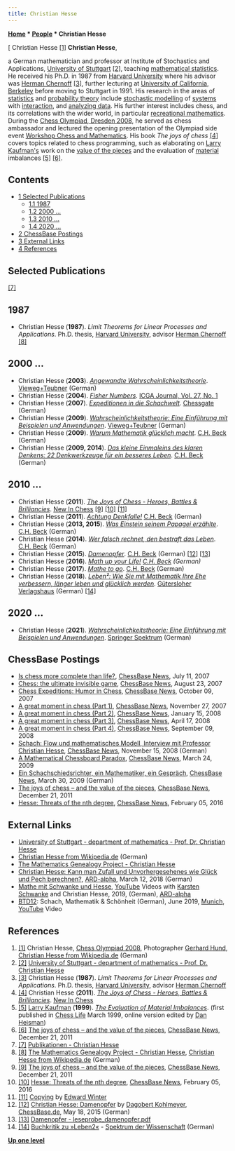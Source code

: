 ```yaml
---
title: Christian Hesse
---
```

**[Home](Home "Home") * [People](People "People") * Christian Hesse**

\[ Christian Hesse <a id="cite-note-1" href="#cite-ref-1">[1]</a>
**Christian Hesse**,

a German mathematician and professor at Institute of Stochastics and Applications, [University of Stuttgart](https://en.wikipedia.org/wiki/University_of_Stuttgart) <a id="cite-note-2" href="#cite-ref-2">[2]</a>, teaching [mathematical statistics](https://en.wikipedia.org/wiki/Mathematical_statistics). He received his Ph.D. in 1987 from [Harvard University](Harvard_University "Harvard University") where his advisor was [Herman Chernoff](Mathematician#HChernoff "Mathematician") <a id="cite-note-3" href="#cite-ref-3">[3]</a>, further lecturing at [University of California, Berkeley](University_of_California,_Berkeley "University of California, Berkeley") before moving to Stuttgart in 1991. His research in the areas of [statistics](https://en.wikipedia.org/wiki/Statistics) and [probability theory](https://en.wikipedia.org/wiki/Probability_theory) include [stochastic modelling](https://en.wikipedia.org/wiki/Stochastic_modelling_%28insurance%29) of [systems](https://en.wikipedia.org/wiki/Systems_theory) with [interaction](https://en.wikipedia.org/wiki/Interaction), and [analyzing data](https://en.wikipedia.org/wiki/Data_analysis). His further interest includes chess, and its correlations with the wider world, in particular [recreational mathematics](https://en.wikipedia.org/wiki/Recreational_mathematics).
During the [Chess Olympiad, Dresden 2008](https://en.wikipedia.org/wiki/38th_Chess_Olympiad), he served as chess ambassador and lectured the opening presentation of the Olympiad side event [Workshop Chess and Mathematics](Workshop_Chess_and_Mathematics "Workshop Chess and Mathematics"). His book *The joys of chess* <a id="cite-note-4" href="#cite-ref-4">[4]</a> covers topics related to chess programming, such as elaborating on [Larry Kaufman's](Larry_Kaufman "Larry Kaufman") work on the [value of the pieces](Point_Value "Point Value") and the evaluation of [material](Material "Material") imbalances <a id="cite-note-5" href="#cite-ref-5">[5]</a> <a id="cite-note-6" href="#cite-ref-6">[6]</a>.

## Contents

- [1 Selected Publications](#selected-publications)
  - [1.1 1987](#1987)
  - [1.2 2000 ...](#2000-...)
  - [1.3 2010 ...](#2010-...)
  - [1.4 2020 ...](#2020-...)
- [2 ChessBase Postings](#chessbase-postings)
- [3 External Links](#external-links)
- [4 References](#references)

## Selected Publications

<a id="cite-note-7" href="#cite-ref-7">[7]</a>

## 1987

- Christian Hesse (**1987**). *Limit Theorems for Linear Processes and Applications*. Ph.D. thesis, [Harvard University](Harvard_University "Harvard University"), advisor [Herman Chernoff](Mathematician#HChernoff "Mathematician") <a id="cite-note-8" href="#cite-ref-8">[8]</a>

## 2000 ...

- Christian Hesse (**2003**). *[Angewandte Wahrscheinlichkeitstheorie](https://link.springer.com/book/10.1007%2F978-3-663-01244-3)*. [Vieweg+Teubner](https://en.wikipedia.org/wiki/Vieweg%2BTeubner_Verlag) (German)
- Christian Hesse (**2004**). *[Fisher Numbers](https://icga.org/icga/journal/contents/content27-1.htm#FISHER)*. [ICGA Journal, Vol. 27, No. 1](ICGA_Journal#27_1 "ICGA Journal")
- Christian Hesse (**2007**). *[Expeditionen in die Schachwelt](http://www.chessgate.de/buch_expeditionen.html)*. [Chessgate](https://de.wikipedia.org/wiki/Chessgate) (German)
- Christian Hesse (**2009**). *[Wahrscheinlichkeitstheorie: Eine Einführung mit Beispielen und Anwendungen](https://www.springer.com/de/book/9783834809698)*. [Vieweg+Teubner](https://en.wikipedia.org/wiki/Vieweg%2BTeubner_Verlag) (German)
- Christian Hesse (**2009**). *[Warum Mathematik glücklich macht](https://www.chbeck.de/mathematik-gluecklich-macht/product/14175849)*. [C.H. Beck](https://en.wikipedia.org/wiki/C.H._Beck) (German)
- Christian Hesse (**2009, 2014**). *[Das kleine Einmaleins des klaren Denkens: 22 Denkwerkzeuge für ein besseres Leben](https://www.chbeck.de/hesse-kleine-einmaleins-klaren-denkens/product/26387)*. [C.H. Beck](https://en.wikipedia.org/wiki/C.H._Beck) (German)

## 2010 ...

- Christian Hesse (**2011**). *[The Joys of Chess - Heroes, Battles & Brilliancies](https://www.goodreads.com/book/show/11699606-the-joys-of-chess)*. [New In Chess](https://en.wikipedia.org/wiki/New_In_Chess) <a id="cite-note-9" href="#cite-ref-9">[9]</a> <a id="cite-note-10" href="#cite-ref-10">[10]</a> <a id="cite-note-11" href="#cite-ref-11">[11]</a>
- Christian Hesse (**2011**). *[Achtung Denkfalle!](https://www.chbeck.de/hesse-achtung-denkfalle_/product/8535278)* [C.H. Beck](https://en.wikipedia.org/wiki/C.H._Beck) (German)
- Christian Hesse (**2013, 2015**). *[Was Einstein seinem Papagei erzählte](https://www.chbeck.de/hesse-einstein-papagei-erzaehlte/product/12369927)*. [C.H. Beck](https://en.wikipedia.org/wiki/C.H._Beck) (German)
- Christian Hesse (**2014**). *[Wer falsch rechnet, den bestraft das Leben](https://www.chbeck.de/hesse-falsch-rechnet-bestraft-leben/product/11253545)*. [C.H. Beck](https://en.wikipedia.org/wiki/C.H._Beck) (German)
- Christian Hesse (**2015**). *[Damenopfer](https://www.chbeck.de/hesse-damenopfer/product/14257972)*. [C.H. Beck](https://en.wikipedia.org/wiki/C.H._Beck) (German) <a id="cite-note-12" href="#cite-ref-12">[12]</a> <a id="cite-note-13" href="#cite-ref-13">[13]</a>
- Christian Hesse (**2016**). *[Math up your Life!](https://www.chbeck.de/hesse-math-up-your-life_/product/14831066) [C.H. Beck](https://en.wikipedia.org/wiki/C.H._Beck) (German)*
- Christian Hesse (**2017**). *[Mathe to go](https://www.chbeck.de/hesse-mathe-to-go/product/20384487)*. [C.H. Beck](https://en.wikipedia.org/wiki/C.H._Beck) (German)
- Christian Hesse (**2018**). *[Leben²: Wie Sie mit Mathematik Ihre Ehe verbessern, länger leben und glücklich werden](https://www.randomhouse.de/Christian-Hesse-Leben2/aid80423.rhd)*. [Gütersloher Verlagshaus](https://de.wikipedia.org/wiki/G%C3%BCtersloher_Verlagshaus) (German) <a id="cite-note-14" href="#cite-ref-14">[14]</a>

## 2020 ...

- Christian Hesse (**2021**). *[Wahrscheinlichkeitstheorie: Eine Einführung mit Beispielen und Anwendungen](https://www.springer.com/de/book/9783658128593)*. [Springer Spektrum](https://de.wikipedia.org/wiki/Springer_Spektrum) (German)

## ChessBase Postings

- [Is chess more complete than life?](https://en.chessbase.com/post/is-che-more-complete-than-life-), [ChessBase News](ChessBase "ChessBase"), July 11, 2007
- [Chess: the ultimate invisible game](https://en.chessbase.com/post/che-the-ultimate-invisible-game), [ChessBase News](ChessBase "ChessBase"), August 23, 2007
- [Chess Expeditions: Humor in Chess](https://en.chessbase.com/post/che-expeditions-humor-in-che), [ChessBase News](ChessBase "ChessBase"), October 09, 2007
- [A great moment in chess (Part 1)](https://en.chessbase.com/post/a-great-moment-in-che-part-1-), [ChessBase News](ChessBase "ChessBase"), November 27, 2007
- [A great moment in chess (Part 2)](https://en.chessbase.com/post/a-great-moment-in-che-part-2-), [ChessBase News](ChessBase "ChessBase"), January 15, 2008
- [A great moment in chess (Part 3)](https://en.chessbase.com/post/a-great-moment-in-che-part-3-), [ChessBase News](ChessBase "ChessBase"), April 17, 2008
- [A great moment in chess (Part 4)](https://en.chessbase.com/post/a-great-moment-in-che-part-4-), [ChessBase News](ChessBase "ChessBase"), September 09, 2008
- [Schach: Flow und mathematisches Modell, Interview mit Professor Christian Hesse](https://de.chessbase.com/post/schach-flow-und-mathematisches-modell), [ChessBase News](ChessBase "ChessBase"), November 15, 2008 (German)
- [A Mathematical Chessboard Paradox](https://en.chessbase.com/post/a-mathematical-cheboard-paradox), [ChessBase News](ChessBase "ChessBase"), March 24, 2009
- [Ein Schachschiedsrichter, ein Mathematiker, ein Gespräch](https://de.chessbase.com/post/ein-schachschiedsrichter-ein-mathematiker-ein-gespr-auml-ch), [ChessBase News](ChessBase "ChessBase"), March 30, 2009 (German)
- [The joys of chess – and the value of the pieces](https://en.chessbase.com/post/the-joys-of-che-and-the-value-of-the-pieces), [ChessBase News](ChessBase "ChessBase"), December 21, 2011
- [Hesse: Threats of the nth degree](https://en.chessbase.com/post/hesse-threats-of-the-nth-degree), [ChessBase News](ChessBase "ChessBase"), February 05, 2016

## External Links

- [University of Stuttgart - department of mathematics - Prof. Dr. Christian Hesse](https://www.isa.uni-stuttgart.de/abteilung-fuer-mathematische-statistik/?lang=en&/AbMathStat/Hesse)
- [Christian Hesse from Wikipedia.de](https://de.wikipedia.org/wiki/Christian_Hesse_%28Mathematiker%29) (German)
- [The Mathematics Genealogy Project - Christian Hesse](https://www.genealogy.math.ndsu.nodak.edu/id.php?id=74835)
- [Christian Hesse: Kann man Zufall und Unvorhergesehenes wie Glück und Pech berechnen?](https://www.br.de/fernsehen/ard-alpha/sendungen/campus/talks/mathemathik-statistik-stochastik-zufall-glueck-campus-talks-hesse-christian-102.html), [ARD-alpha](https://en.wikipedia.org/wiki/ARD-alpha), March 12, 2018 (German)
- [Mathe mit Schwanke und Hesse](https://www.youtube.com/playlist?list=PLnQD8S3ip13xONwcqk92nXn9XfeiZTpVg), [YouTube](https://en.wikipedia.org/wiki/YouTube) Videos with [Karsten Schwanke](https://de.wikipedia.org/wiki/Karsten_Schwanke) and Christian Hesse, 2019, (German), [ARD-alpha](https://en.wikipedia.org/wiki/ARD-alpha)
- [BTD12](https://www.tngtech.com/): Schach, Mathematik & Schönheit (German), June 2019, [Munich](https://en.wikipedia.org/wiki/Munich), [YouTube](https://en.wikipedia.org/wiki/YouTube) Video

## References

1. <a id="cite-ref-1" href="#cite-note-1">[1]</a> Christian Hesse, [Chess Olympiad 2008](https://en.wikipedia.org/wiki/38th_Chess_Olympiad), Photographer [Gerhard Hund](Gerhard_Hund "Gerhard Hund"), [Christian Hesse from Wikipedia.de](http://de.wikipedia.org/wiki/Christian_Hesse_%28Mathematiker%29) (German)
1. <a id="cite-ref-2" href="#cite-note-2">[2]</a> [University of Stuttgart - department of mathematics - Prof. Dr. Christian Hesse](https://www.isa.uni-stuttgart.de/abteilung-fuer-mathematische-statistik/?lang=en&/AbMathStat/Hesse)
1. <a id="cite-ref-3" href="#cite-note-3">[3]</a> Christian Hesse (**1987**). *Limit Theorems for Linear Processes and Applications*. Ph.D. thesis, [Harvard University](Harvard_University "Harvard University"), advisor [Herman Chernoff](Mathematician#HChernoff "Mathematician")
1. <a id="cite-ref-4" href="#cite-note-4">[4]</a> Christian Hesse (**2011**). *[The Joys of Chess - Heroes, Battles & Brilliancies](https://www.goodreads.com/book/show/11699606-the-joys-of-chess)*. [New In Chess](https://en.wikipedia.org/wiki/New_In_Chess)
1. <a id="cite-ref-5" href="#cite-note-5">[5]</a> [Larry Kaufman](Larry_Kaufman "Larry Kaufman") (**1999**). *[The Evaluation of Material Imbalances](https://www.chess.com/article/view/the-evaluation-of-material-imbalances-by-im-larry-kaufman)*. (first published in [Chess Life](https://en.wikipedia.org/wiki/Chess_Life) March 1999, online version edited by [Dan Heisman](Dan_Heisman "Dan Heisman"))
1. <a id="cite-ref-6" href="#cite-note-6">[6]</a> [The joys of chess – and the value of the pieces](https://en.chessbase.com/post/the-joys-of-che-and-the-value-of-the-pieces), [ChessBase News](ChessBase "ChessBase"), December 21, 2011
1. <a id="cite-ref-7" href="#cite-note-7">[7]</a> [Publikationen - Christian Hesse](https://www.prof-christian-hesse.de/publikationen/)
1. <a id="cite-ref-8" href="#cite-note-8">[8]</a> [The Mathematics Genealogy Project - Christian Hesse](https://www.genealogy.math.ndsu.nodak.edu/id.php?id=74835), [Christian Hesse from Wikipedia.de](https://de.wikipedia.org/wiki/Christian_Hesse_%28Mathematiker%29) (German)
1. <a id="cite-ref-9" href="#cite-note-9">[9]</a> [The joys of chess – and the value of the pieces](https://en.chessbase.com/post/the-joys-of-che-and-the-value-of-the-pieces), [ChessBase News](ChessBase "ChessBase"), December 21, 2011
1. <a id="cite-ref-10" href="#cite-note-10">[10]</a> [Hesse: Threats of the nth degree](https://en.chessbase.com/post/hesse-threats-of-the-nth-degree), [ChessBase News](ChessBase "ChessBase"), February 05, 2016
1. <a id="cite-ref-11" href="#cite-note-11">[11]</a> [Copying](https://www.chesshistory.com/winter/extra/copying.html) by [Edward Winter](<https://en.wikipedia.org/wiki/Edward_Winter_(chess_historian)>)
1. <a id="cite-ref-12" href="#cite-note-12">[12]</a> [Christian Hesse: Damenopfer](https://de.chessbase.com/post/christian-hesse-damenopfer) by [Dagobert Kohlmeyer](https://de.wikipedia.org/wiki/Dagobert_Kohlmeyer), [ChessBase.de](ChessBase "ChessBase"), May 18, 2015 (German)
1. <a id="cite-ref-13" href="#cite-note-13">[13]</a> [Damenopfer - leseprobe_damenopfer.pdf](https://beckassets.blob.core.windows.net/product/other/14257972/leseprobe_damenopfer.pdf)
1. <a id="cite-ref-14" href="#cite-note-14">[14]</a> [Buchkritik zu »Leben2«](https://www.spektrum.de/rezension/buchkritik-zu-leben2/1588376) - [Spektrum der Wissenschaft](https://de.wikipedia.org/wiki/Spektrum_der_Wissenschaft) (German)

**[Up one level](People "People")**

